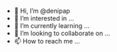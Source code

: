 - 👋 Hi, I’m @denipap
- 👀 I’m interested in ...
- 🌱 I’m currently learning ...
- 💞️ I’m looking to collaborate on ...
- 📫 How to reach me ...

<!---
denipap/denipap is a ✨ special ✨ repository because its `README.md` (this file) appears on your GitHub profile.
You can click the Preview link to take a look at your changes.
--->
